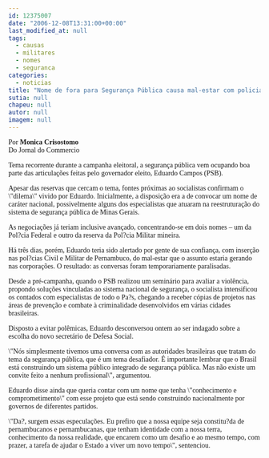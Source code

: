 ```yaml
---
id: 12375007
date: "2006-12-08T13:31:00+00:00"
last_modified_at: null
tags:
  - causas
  - militares
  - nomes
  - seguranca
categories:
  - noticias
title: "Nome de fora para Segurança Pública causa mal-estar com policias civis e militares"
sutia: null
chapeu: null
autor: null
imagem: null
---
```

<p><FONT size=1></p>
<p><P></FONT><FONT face=Verdana>Por&nbsp;<STRONG>Monica Crisostomo<BR></STRONG>Do Jornal do Commercio&nbsp;<I></P></I></FONT></p>
<p><P><FONT face=Verdana>Tema recorrente durante a campanha eleitoral, a segurança pública vem ocupando boa parte das articulações feitas pelo governador eleito, Eduardo Campos (PSB). </FONT></P></p>
<p><P><FONT face=Verdana>Apesar das reservas que cercam o tema, fontes próximas ao socialistas confirmam o \"dilema\" vivido por Eduardo. Inicialmente, a disposição era a de convocar um nome de caráter nacional, possivelmente alguns dos especialistas que atuaram na reestruturação do sistema de segurança pública de Minas Gerais. </FONT></P></p>
<p><P><FONT face=Verdana>As negociações já teriam inclusive avançado, concentrando-se em dois nomes – um da Pol?cia Federal e outro da reserva da Pol?cia Militar mineira. </FONT></P></p>
<p><P><FONT face=Verdana>Há três dias, porém, Eduardo teria sido alertado por gente de sua confiança, com inserção nas pol?cias Civil e Militar de Pernambuco, do mal-estar que o assunto estaria gerando nas corporações. O resultado: as conversas foram temporariamente paralisadas. </FONT></P></p>
<p><P><FONT face=Verdana>Desde a pré-campanha, quando o PSB realizou um seminário para avaliar a violência, propondo soluções vinculadas ao sistema nacional de segurança, o socialista intensificou os contados com especialistas de todo o Pa?s, chegando a receber cópias de projetos nas áreas de prevenção e combate à criminalidade desenvolvidos em várias cidades brasileiras. </FONT></P></p>
<p><P><FONT face=Verdana>Disposto a evitar polêmicas, Eduardo desconversou ontem ao ser indagado sobre a escolha do novo secretário de Defesa Social. </FONT></P></p>
<p><P><FONT face=Verdana>\"Nós simplesmente tivemos uma conversa com as autoridades brasileiras que tratam do tema da segurança pública, que é um tema desafiador. É importante lembrar que o Brasil está construindo um sistema público integrado de segurança pública. Mas não existe um convite feito a nenhum profissional\", argumentou. </FONT></P></p>
<p><P><FONT face=Verdana>Eduardo disse ainda que queria contar com um nome que tenha \"conhecimento e comprometimento\" com esse projeto que está sendo construindo nacionalmente por governos de diferentes partidos. </FONT></P></p>
<p><P><FONT face=Verdana>\"Da?, surgem essas especulações. Eu prefiro que a nossa equipe seja constitu?da de pernambucanos e pernambucanas, que tenham identidade com a nossa terra, conhecimento da nossa realidade, que encarem como um desafio e ao mesmo tempo, com prazer, a tarefa de ajudar o Estado a viver um novo tempo\", sentenciou. </FONT></P> </p>
